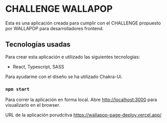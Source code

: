 # CHALLENGE WALLAPOP

Esta es una aplicación creada para cumplir con el CHALLENGE propuesto por WALLAPOP para desarrolladores frontend.

## Tecnologías usadas

Para crear esta aplicación e utilizado las siguientes tecnologías:
  * React, Typescript, SASS

Para ayudarme con el diseño se ha utilizado Chakra-Ui.

### `npm start`

Para correr la aplicación en forma local.
Abre [http://localhost:3000](http://localhost:3000) para visualizarlo en el browser.

URL de la aplicación porudcitva https://wallapop-page-deploy.vercel.app/
